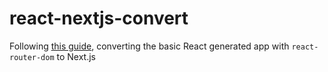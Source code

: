 # react-nextjs-convert

Following [this guide](https://nextjs.org/docs/migrating/from-create-react-app), converting the basic React generated app with `react-router-dom` to Next.js